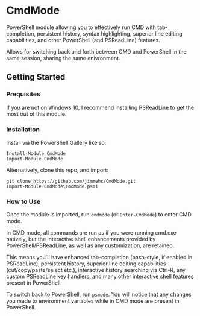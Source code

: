 # CmdMode
PowerShell module allowing you to effectively run CMD with tab-completion, persistent history, syntax highlighting, superior line editing capabilities, and other PowerShell (and PSReadLine) features.

Allows for switching back and forth between CMD and PowerShell in the same session, sharing the same enivronment.

## Getting Started
### Prequisites
If you are not on Windows 10, I recommend installing PSReadLine to get the most out of this module.

### Installation
Install via the PowerShell Gallery like so:
```
Install-Module CmdMode
Import-Module CmdMode
```

Alternatively, clone this repo, and import:
```
git clone https://github.com/jimmehc/CmdMode.git
Import-Module CmdMode\CmdMode.psm1
```

### How to Use
Once the module is imported, run `cmdmode` (or `Enter-CmdMode`) to enter CMD mode.  

In CMD mode, all commands are run as if you were running cmd.exe natively, but the interactive shell enhancements provided by PowerShell/PSReadLine, as well as any customization, are retained.  

This means you'll have enhanced tab-completion (bash-style, if enabled in PSReadLine), persistent history, superior line editing capabilities (cut/copy/paste/select etc.), interactive history searching via Ctrl-R, any custom PSReadLine key handlers, and many other interactive shell features present in PowerShell.

To switch back to PowerShell, run `psmode`.  You will notice that any changes you made to environment variables while in CMD mode are present in PowerShell.
